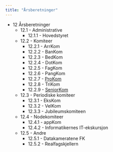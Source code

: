 ```yaml
---
title: "Årsberetninger"
---
```


* 12 Årsberetninger
    * 12.1 - Administrative
        * 12.1.1 - Hovedstyret
    * 12.2 - Komiteer
        * 12.2.1 - ArrKom
        * 12.2.2 - BanKom
        * 12.2.3 - BedKom
        * 12.2.4 - DotKom
        * 12.2.5 - FagKom
        * 12.2.6 - PangKom
        * 12.2.7 - [ProKom](/wiki/online/generalforsamlingen/2016/aarsberetninger/prokom)
        * 12.2.8 - TriKom
        * 12.2.9 - [SeniorKom](/wiki/online/generalforsamlingen/2016/aarsberetninger/senkom)
    * 12.3 - Periodiske komiteer
        * 12.3.1 - EksKom
        * 12.3.2 - VelKom
        * 12.3.3 - Jubileumskomiteen
    * 12.4 - Nodekomiteer
        * 12.4.1 - appKom
        * 12.4.2 - Informatikernes IT-ekskursjon
    * 12.5 - Andre
        * 12.5.1 - Datakameratene FK
        * 12.5.2 - Realfagskjellern